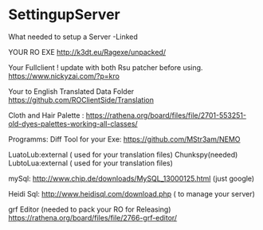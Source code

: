 # SettingupServer
What needed to setup a Server -Linked

YOUR RO EXE
http://k3dt.eu/Ragexe/unpacked/

Your Fullclient ! update with both Rsu patcher before using.
https://www.nickyzai.com/?p=kro

Your to English Translated Data Folder 
https://github.com/ROClientSide/Translation

Cloth and Hair Palette :
https://rathena.org/board/files/file/2701-553251-old-dyes-palettes-working-all-classes/


Programms:
Diff Tool for your Exe:
https://github.com/MStr3am/NEMO

LuatoLub:external ( used for your translation files) Chunkspy(needed)
LubtoLua:external ( used for your translation files)

mySql:
http://www.chip.de/downloads/MySQL_13000125.html (just google)

Heidi Sql:
http://www.heidisql.com/download.php ( to manage your server)


grf Editor (needed to pack your RO for Releasing)
https://rathena.org/board/files/file/2766-grf-editor/


